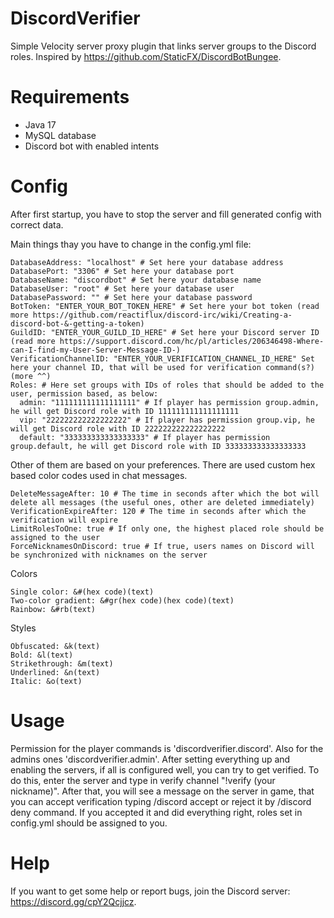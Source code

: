 # DiscordVerifier

Simple Velocity server proxy plugin that links server groups to the Discord roles. Inspired by https://github.com/StaticFX/DiscordBotBungee.

# Requirements
- Java 17
- MySQL database
- Discord bot with enabled intents

# Config

After first startup, you have to stop the server and fill generated config with correct data. 

Main things thay you have to change in the config.yml file:
```
DatabaseAddress: "localhost" # Set here your database address
DatabasePort: "3306" # Set here your database port
DatabaseName: "discordbot" # Set here your database name
DatabaseUser: "root" # Set here your database user
DatabasePassword: "" # Set here your database password
BotToken: "ENTER_YOUR_BOT_TOKEN_HERE" # Set here your bot token (read more https://github.com/reactiflux/discord-irc/wiki/Creating-a-discord-bot-&-getting-a-token)
GuildID: "ENTER_YOUR_GUILD_ID_HERE" # Set here your Discord server ID (read more https://support.discord.com/hc/pl/articles/206346498-Where-can-I-find-my-User-Server-Message-ID-)
VerificationChannelID: "ENTER_YOUR_VERIFICATION_CHANNEL_ID_HERE" Set here your channel ID, that will be used for verification command(s?) (more ^^)
Roles: # Here set groups with IDs of roles that should be added to the user, permission based, as below:
  admin: "111111111111111111" # If player has permission group.admin, he will get Discord role with ID 111111111111111111
  vip: "222222222222222222" # If player has permission group.vip, he will get Discord role with ID 222222222222222222
  default: "333333333333333333" # If player has permission group.default, he will get Discord role with ID 333333333333333333
```
Other of them are based on your preferences. There are used custom hex based color codes used in chat messages.

```
DeleteMessageAfter: 10 # The time in seconds after which the bot will delete all messages (the useful ones, other are deleted immediately)
VerificationExpireAfter: 120 # The time in seconds after which the verification will expire
LimitRolesToOne: true # If only one, the highest placed role should be assigned to the user
ForceNicknamesOnDiscord: true # If true, users names on Discord will be synchronized with nicknames on the server
```

Colors
```
Single color: &#(hex code)(text)
Two-color gradient: &#gr(hex code)(hex code)(text)
Rainbow: &#rb(text)
```

Styles
```
Obfuscated: &k(text)
Bold: &l(text)
Strikethrough: &m(text)
Underlined: &n(text)
Italic: &o(text)
```

# Usage

Permission for the player commands is 'discordverifier.discord'. Also for the admins ones 'discordverifier.admin'. 
After setting everything up and enabling the servers, if all is configured well, you can try to get verified. 
To do this, enter the server and type in verify channel "!verify (your nickname)". 
After that, you will see a message on the server in game, that you can accept verification typing /discord accept or reject it by /discord deny command.
If you accepted it and did everything right, roles set in config.yml should be assigned to you.

# Help

If you want to get some help or report bugs, join the Discord server: https://discord.gg/cpY2Qcjjcz.
